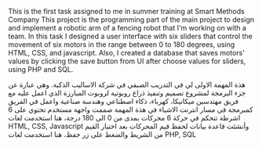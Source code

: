 
This is the first task assigned to me in summer training at Smart Methods Company
This project is the programming part of the main project to design and implement a robotic arm of a fencing robot that I'm working on with a team.
In this task I designed a user interface with six sliders that control the movement of six motors in the range between 0 to 180 degrees, using HTML, CSS, and javascript.
Also, I created a database that saves motors' values by clicking the save button from UI after choose values for sliders, using PHP and SQL.


هذة المهمة الاولى لي في التدريب الصيفي في شركة الاساليب الذكية.
وهي عبارة عن جزء البرمجة لمشروع تصميم وتنفيذ ذراع روبوتية لروبوت المبارزة الذي اعمل عليه مع فريق مهندسين ميكانيكا، كهرباء، ذكاء اصطناعي وهندسة صناعية واعمل في الفريق كمبرمجة في مسار انترنت الاشياء
في هذة المهمة صممت واجهة مستخدم تحتوي على 6 اشرطة تتحكم في حركة 6 محركات بمدى من 0 الى 180 درجة، هنا استخدمت لغات HTML, CSS, Javascript
وأنشئت قاعدة بيانات لحفظ قيم المحركات بعد اختيار القيم من الشريط والضغط على زر حفظ، هنا استخدمت لغات PHP, SQL
